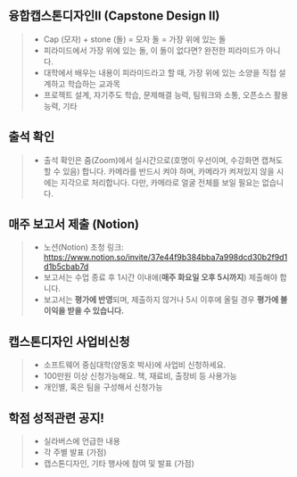 ## 융합캡스톤디자인II (Capstone Design II)
> * Cap (모자) + stone (돌) = 모자 돌 = 가장 위에 있는 돌 </br>
> * 피라미드에서 가장 위에 있는 돌, 이 돌이 없다면? 완전한 피라미드가 아니다. </br>
> * 대학에서 배우는 내용이 피라미드라고 할 때, 가장 위에 있는 소양을 직접 설계하고 학습하는 교과목 </br>
> * 프로젝트 설계, 자기주도 학습, 문제해결 능력, 팀워크와 소통, 오픈소스 활용 능력, 기타

## 출석 확인
> * 출석 확인은 줌(Zoom)에서 실시간으로(호명이 우선이며, 수강화면 캡쳐도 할 수 있음) 합니다. 카메라를 반드시 켜야 하며, 카메라가 켜져있지 않을 시에는 지각으로 처리합니다. 다만,
카메라로 얼굴 전체를 보일 필요는 없습니다. 

## 매주 보고서 제출 (Notion) 
> * 노션(Notion) 초청 링크: https://www.notion.so/invite/37e44f9b384bba7a998dcd30b2f9d1d1b5cbab7d
> * 보고서는 수업 종료 후 1시간 이내에(<b>매주 화요일 오후 5시까지</b>) 제출해야 합니다. </br> 
> * 보고서는 <b>평가에 반영</b>되며, 제출하지 않거나 5시 이후에 올릴 경우 <b>평가에 불이익을 받을 수 있습니다.</b> </br> 

## 캡스톤디자인 사업비신청
> * 소프트웨어 중심대학(양동호 박사)에 사업비 신청하세요.
> * 100만원 이상 신청가능해요. 책, 재료비, 출장비 등 사용가능
> * 개인별, 혹은 팀을 구성해서 신청가능

## 학점 성적관련 공지!
> * 실라버스에 언급한 내용
> * 각 주별 발표 (가점)
> * 캡스톤디자인, 기타 행사에 참여 및 발표 (가점)
